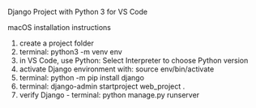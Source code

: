 Django Project with Python 3 for VS Code

macOS installation instructions
1. create a project folder
2. terminal: python3 -m venv env
3. in VS Code, use Python: Select Interpreter to choose Python version
4. activate Django environment with: source env/bin/activate
5. terminal: python -m pip install django
6. terminal: django-admin startproject web_project .
7. verify Django - terminal: python manage.py runserver